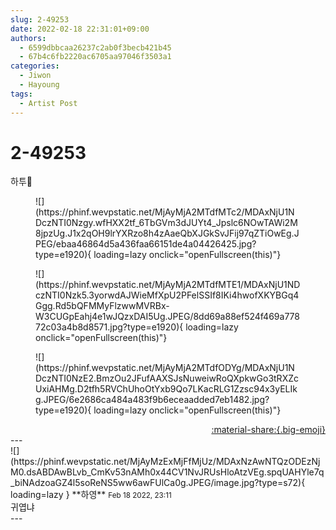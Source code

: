 ```yaml
---
slug: 2-49253
date: 2022-02-18 22:31:01+09:00
authors:
  - 6599dbbcaa26237c2ab0f3becb421b45
  - 67b4c6fb2220ac6705aa97046f3503a1
categories:
  - Jiwon
  - Hayoung
tags:
  - Artist Post
---
```


# 2-49253

<div class="post-container" markdown="1">
<div class="content-container md-sidebar__scrollwrap" markdown="1">

하투🤍
<figure markdown="1">
![](https://phinf.wevpstatic.net/MjAyMjA2MTdfMTc2/MDAxNjU1NDczNTI0Nzgy.wfHXX2tf_6TbGVm3dJUYt4_Jpslc6NOwTAWi2M8jpzUg.J1x2qOH9lrYXRzo8h4zAaeQbXJGkSvJFij97qZTiOwEg.JPEG/ebaa46864d5a436faa66151de4a04426425.jpg?type=e1920){ loading=lazy onclick="openFullscreen(this)"}
</figure>

<figure markdown="1">
![](https://phinf.wevpstatic.net/MjAyMjA2MTdfMTE1/MDAxNjU1NDczNTI0Nzk5.3yorwdAJWieMfXpU2PFelSSIf8IKi4hwofXKYBGq4Ggg.Rd5bQFMMyFlzwwMVRBx-W3CUGpEahj4e1wJQzxDAI5Ug.JPEG/8dd69a88ef524f469a77872c03a4b8d8571.jpg?type=e1920){ loading=lazy onclick="openFullscreen(this)"}
</figure>

<figure markdown="1">
![](https://phinf.wevpstatic.net/MjAyMjA2MTdfODYg/MDAxNjU1NDczNTI0NzE2.BmzOu2JFufAAXSJsNuweiwRoQXpkwGo3tRXZcUxiAHMg.D2tfh5RVChUhoOtYxb9Qo7LKacRLG1Zzsc94x3yELIkg.JPEG/6e2686ca484a483f9b6eceaadded7eb1482.jpg?type=e1920){ loading=lazy onclick="openFullscreen(this)"}
</figure>


</div>
</div>

<div style="text-align: right;" markdown="1">
<a href="https://weverse.io/fromis9/artist/2-49253" style="text-align: right;">:material-share:{.big-emoji}</a>
</div>
---

<div class="comments-container md-sidebar__scrollwrap" markdown="1">
<div class="comment" markdown="1">
<div class='id-container' markdown="1">
![](https://phinf.wevpstatic.net/MjAyMzExMjFfMjUz/MDAxNzAwNTQzODEzNjM0.dsABDAwBLvb_CmKv53nAMh0x44CV1NvJRUsHloAtzVEg.spqUAHYle7q_biNAdzoaGZ4l5soReNS5ww6awFUlCa0g.JPEG/image.jpg?type=s72){ loading=lazy }
**<span class="artist">하영</span>** <small>Feb 18 2022, 23:11</small><br>
</div>
<div class='comment-body' markdown="1">
귀엽냐
</div>
</div>
</div>
---
